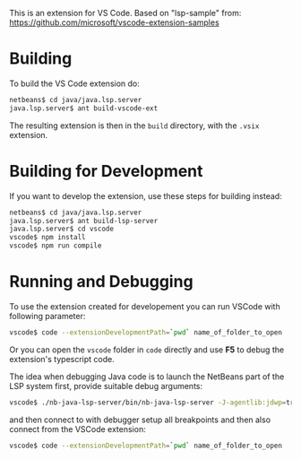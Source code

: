 <!--

    Licensed to the Apache Software Foundation (ASF) under one
    or more contributor license agreements.  See the NOTICE file
    distributed with this work for additional information
    regarding copyright ownership.  The ASF licenses this file
    to you under the Apache License, Version 2.0 (the
    "License"); you may not use this file except in compliance
    with the License.  You may obtain a copy of the License at

      http://www.apache.org/licenses/LICENSE-2.0

    Unless required by applicable law or agreed to in writing,
    software distributed under the License is distributed on an
    "AS IS" BASIS, WITHOUT WARRANTIES OR CONDITIONS OF ANY
    KIND, either express or implied.  See the License for the
    specific language governing permissions and limitations
    under the License.

-->

This is an extension for VS Code. Based on "lsp-sample" from:
https://github.com/microsoft/vscode-extension-samples

# Building

To build the VS Code extension do:

```bash
netbeans$ cd java/java.lsp.server
java.lsp.server$ ant build-vscode-ext
```

The resulting extension is then in the `build` directory, with the `.vsix` extension.

# Building for Development

If you want to develop the extension, use these steps for building instead:

```bash
netbeans$ cd java/java.lsp.server
java.lsp.server$ ant build-lsp-server
java.lsp.server$ cd vscode
vscode$ npm install
vscode$ npm run compile
```

# Running and Debugging

To use the extension created for developement you can run VSCode with
following parameter:

```bash
vscode$ code --extensionDevelopmentPath=`pwd` name_of_folder_to_open
```

Or you can open the `vscode` folder in `code` directly and use **F5** to
debug the extension's typescript code.

The idea when debugging Java code is to launch the NetBeans part of the LSP
system first, provide suitable debug arguments:

```bash
vscode$ ./nb-java-lsp-server/bin/nb-java-lsp-server -J-agentlib:jdwp=transport=dt_socket,server=y,address=8000
```

and then connect to with debugger setup all breakpoints and then also connect
from the VSCode extension:

```bash
vscode$ code --extensionDevelopmentPath=`pwd` name_of_folder_to_open
```
